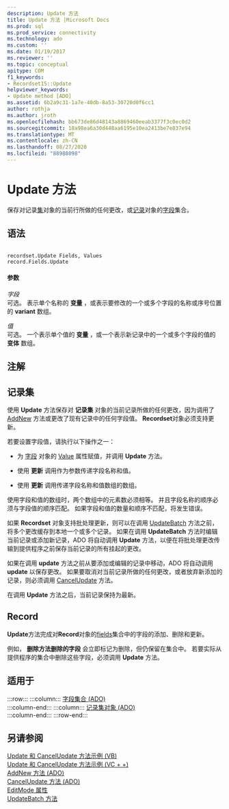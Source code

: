 ```yaml
---
description: Update 方法
title: Update 方法 |Microsoft Docs
ms.prod: sql
ms.prod_service: connectivity
ms.technology: ado
ms.custom: ''
ms.date: 01/19/2017
ms.reviewer: ''
ms.topic: conceptual
apitype: COM
f1_keywords:
- Recordset15::Update
helpviewer_keywords:
- Update method [ADO]
ms.assetid: 6b2a9c31-1a7e-40db-8a53-30720d0f6cc1
author: rothja
ms.author: jroth
ms.openlocfilehash: bb673de86d48143a8869460eeab3377f3c0ec0d2
ms.sourcegitcommit: 18a98ea6a30d448aa6195e10ea2413be7e837e94
ms.translationtype: MT
ms.contentlocale: zh-CN
ms.lasthandoff: 08/27/2020
ms.locfileid: "88988098"
---
```

# <a name="update-method"></a>Update 方法
保存对记录[集](./recordset-object-ado.md)对象的当前行所做的任何更改，或[记录](./record-object-ado.md)对象的[字段](./fields-collection-ado.md)集合。  
  
## <a name="syntax"></a>语法  
  
```  
  
recordset.Update Fields, Values  
record.Fields.Update  
```  
  
#### <a name="parameters"></a>参数  
 *字段*  
 可选。 表示单个名称的 **变量** ，或表示要修改的一个或多个字段的名称或序号位置的 **variant** 数组。  
  
 *值*  
 可选。 一个表示单个值的 **变量** ，或一个表示新记录中的一个或多个字段的值的 **变体** 数组。  
  
## <a name="remarks"></a>注解  
  
## <a name="recordset"></a>记录集  
 使用 **Update** 方法保存对 **记录集** 对象的当前记录所做的任何更改，因为调用了 [AddNew](./addnew-method-ado.md) 方法或更改了现有记录中的任何字段值。 **Recordset**对象必须支持更新。  
  
 若要设置字段值，请执行以下操作之一：  
  
-   为 [字段](./field-object.md) 对象的 [Value](./value-property-ado.md) 属性赋值，并调用 **Update** 方法。  
  
-   使用 **更新** 调用作为参数传递字段名称和值。  
  
-   使用 **更新** 调用传递字段名称和值数组的数组。  
  
 使用字段和值的数组时，两个数组中的元素数必须相等。 并且字段名称的顺序必须与字段值的顺序匹配。 如果字段和值的数量和顺序不匹配，将发生错误。  
  
 如果 **Recordset** 对象支持批处理更新，则可以在调用 [UpdateBatch](./updatebatch-method.md) 方法之前，将多个更改缓存到本地一个或多个记录。 如果在调用 **UpdateBatch** 方法时编辑当前记录或添加新记录，ADO 将自动调用 **Update** 方法，以便在将批处理更改传输到提供程序之前保存当前记录的所有挂起的更改。  
  
 如果在调用 **update** 方法之前从要添加或编辑的记录中移动，ADO 将自动调用 **update** 以保存更改。 如果要取消对当前记录所做的任何更改，或者放弃新添加的记录，则必须调用 [CancelUpdate](./cancelupdate-method-ado.md) 方法。  
  
 在调用 **Update** 方法之后，当前记录保持为最新。  
  
## <a name="record"></a>Record  
 **Update**方法完成对**Record**对象的[fields](./fields-collection-ado.md)集合中的字段的添加、删除和更新。  
  
 例如， **删除方法删除的字段** 会立即标记为删除，但仍保留在集合中。 若要实际从提供程序的集合中删除这些字段，必须调用 **Update** 方法。  
  
## <a name="applies-to"></a>适用于  

:::row:::
    :::column:::
        [字段集合 (ADO)](./fields-collection-ado.md)  
    :::column-end:::
    :::column:::
        [记录集对象 (ADO)](./recordset-object-ado.md)  
    :::column-end:::
:::row-end:::

## <a name="see-also"></a>另请参阅  
 [Update 和 CancelUpdate 方法示例 (VB) ](./update-and-cancelupdate-methods-example-vb.md)   
 [Update 和 CancelUpdate 方法示例 (VC + +) ](./update-and-cancelupdate-methods-example-vc.md)   
 [AddNew 方法 (ADO) ](./addnew-method-ado.md)   
 [CancelUpdate 方法 (ADO) ](./cancelupdate-method-ado.md)   
 [EditMode 属性](./editmode-property.md)   
 [UpdateBatch 方法](./updatebatch-method.md)